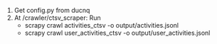 1. Get config.py from ducnq
2. At /crawler/ctsv_scraper: Run
    - scrapy crawl activities_ctsv -o output/activities.jsonl
    - scrapy crawl user_activities_ctsv -o output/user_activities.jsonl 